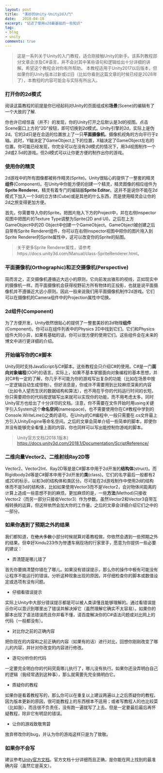 ```yaml
---
layout: post
title:  "美妙的Unity-Unity2d入门"
date:   2018-04-18
excerpt: "记述了使用u2d最基础的一些知识"
tag:
- blog
- unity
comments: true
---
```


>这是一系列关于Unity的入门教程，适合刚接触Unity的新手。该系列教程部分文章会涉及C#语言，并不会对其中某些语句和逻辑给出十分详细的讲解。希望这个教程会对你有所帮助。
>本教程适用于Unity2017以后版本，但如果你的Unity版本过新或过旧（比如你看到这篇文章的时候已经是2028年了），本教程的内容可能会与实际有所出入。

### 打开你的2d模式

阅读这篇教程的前提是你已经起码对Unity的页面组成和**场景**(Scene)的编辑有了一个大致的了解.

你也许已经惊喜（并不）的发现，你的Unity打开之后默认是3d的视图。点击Scene窗口上方的"2D"按钮，即可切换到2d模式。Unity引擎的2d，实际上是伪2d。它的2d只是在合适的位置放上了一只**平面摄像机**，摄像机视角的方向平行于z轴。此时，Y轴决定了GameObject上下的位置，X轴决定了GameObject左右的位置。你可能已经发现，你完全可以在没有2d模式的情况下，用3d视图制作一个2d或2.5d的游戏。但2d模式可以让你更方便的制作出你的游戏。

### 使用你的精灵

2d游戏中的所有图像都被称作精灵(Sprite)。Unity很贴心的提供了一整套的精灵**组件**(Component)。在Unity中你能方便的创建一个精灵，精灵图像的相应组件为**Sprite Renderer**。精灵有着专门的编辑器**Sprite Editor**。这并不是说你不能在2d模式下加入一个3d的立方体(Cube)或是其他的什么东西，而是使用精灵会让你的2d之旅变得更加方便。

首先，你需要导入你的Sprite。把图片拖入下方的Project中，并在右侧Inspector视图中把图片的Texture Type调整为Sprite(2D and UI)。之后在上方GameObject中的2D Object中创建一个GameObject。GameObject被创建之后自带有Sprite Renderer组件，你可以在右侧Inspector视图中把你的图片拖入到Sprite Renderer的Sprite属性中，这可以改变你的Sprite的贴图。
>关于更多Sprite Renderer属性，请参考https://docs.unity3d.com/Manual/class-SpriteRenderer.html。

### 平面摄像机(Orthographic)和正交摄像机(Perspective)

简而言之，正交摄像机遵循近大远小的原则，它向前发出锥形的视线，正如现实中的摄像机一样。而平面摄像机会获得视野前方所有物体的正投影，也就是说平面摄像机并不遵循近大远小原则。因此一般来说我们用平面摄像机制作2d游戏。它们可以在摄像机的Camera组件中的Projection属性中切换。

### 2d组件(Component)

为了方便开发，Unity依然很贴心的提供了一整套美妙的2d物理**组件**(Component)。你可以在组件列表中的Physics 2D中找到它们。它们和Physics组件大同小异，如果有基础的话，你可以很方便的使用它们。这些组件会在未来的博文中进行更详细的介绍。

### 开始编写你的C#脚本

Unity同时支持JavaScript与C#脚本。这些教程会只介绍C#的使用。C#是一门**面向对象编程**(OOP)的语言。实际上，如果不基本掌握面向对象编程的基本思想，并对C#有一定的了解，你几乎不可能为你的游戏写出复杂的功能（比如在场景中按一定逻辑自动生成怪物）。但好消息是，你或许不需要用到比较麻烦深奥的内容（比如令人望而生厌的数据结构和算法），也不用在乎你的代码运行时间的长短。你只需要把你的代码按逻辑写出来就可以实现你的功能，而不用考虑太多。同时Unity官方也给出了十分详尽的文档。注意，你不需要在文件开始时用using关键字引入System这个**命名空间**(namespace)，也不需要使用你在C#教程中学到的Console.WriteLine()之类的语句。在Unity的C#编程中,一般只需要在.cs文件最上方引入UnityEngine等命名空间。之后的文章会简单介绍一些简单的脚本，即使你并没有能够完全看懂上面的内容，你也同样可以写出能控制你游戏的脚本。

>Unity官方文档(2018.1版本) https://docs.unity3d.com/2018.1/Documentation/ScriptReference/

### 二维向量Vector2、二维射线Ray2D等

Vector2、Vector2Int、Ray2D等是是C#脚本中用于2d开发的**结构体**(struct)。而Rigidbody2d等是C#脚本中用于2d开发的**类**(class)。它们的名字最后一般都有2或2D的标示，以和3d的结构体和类区分。尽可能在2d游戏制作中使用2d的结构体而不是3d的结构体，比如如果使用Vector3而不是Vector2，会对物体间距离的计算上造成一些意想不到的麻烦。更加麻烦的是，一些**方法**(Method)只接收Vector2（而另一部分只接收Vector3）作为参数。虽然Vector2和Vector3自带互相转换的运算，但这样依然会加大你的工作量。之后的文章会详细介绍它们之中的一部分。

### 如果你遇到了预期之外的结果

我们都知道，在~~绝大多数~~小部分时候就算对着教程做，你依然会遇到一些预期之外的结果。但幸好Xindu233作为惨遭车祸现场的行家里手，愿意为你提供一些必要的建议：

* 弄清楚是哪儿错了

首先你要搞清楚你错在了哪儿。如果没有错误提示，那么你的操作中极有可能没有让程序不能运行的错误。分析这种现象出现的原因，并仔细检查你的脚本或数值设定或选项有没有问题。

* 仔细看错误提示

实际上Unity中大部分错误提示都是可以被人类读懂且能够理解的。通过看错误提示你可以意识到哪里出了错误并解决掉它（虽然理解它确实不太容易）。如果你的脚本出现了语法错误而且你并看不懂，请百度解决你的C#语法问题或对比网上的代码（一般都没有）。

* 对比你之前的正确内容

把你现在的内容和之前正确的内容（如果有的话）进行对比，回想你刚刚改变了哪儿的内容，并针对你改变的内容进行修改。

* 逐句分析你的代码

一定要完全明白你的代码究竟哪儿执行了，哪儿没有执行。如果你还没弄明白自己的逻辑（我经常遇到这种事），那么就需要先完全搞明白它。

* 质疑你的教程

如果你是看着教程写的，那么你可以在重复以上建议两遍以上之后质疑你的教程。因为版本更新的原因，很可能教程上的东西根本不适用；或者写教程人的也比较菜（比如我），而且很不负责任，没有跑一遍就写了上去。但是一定要最后最后再怀疑教程，除非它有明显的错误。

* 让你的游戏致敬育碧

放弃修改你的bug，并认为你的游戏这样只是为了致敬。

### 如果你不会写

建议参考[Unity官方文档](https://docs.unity3d.com/Manual/index.html)。官方文档十分详细而且正确，是你能在网上找到的最准确内容（虽然它是英文）。